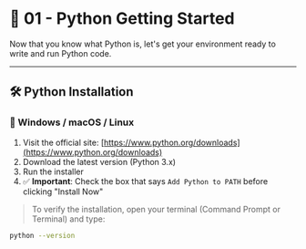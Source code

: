 # 🚀 01 - Python Getting Started

Now that you know what Python is, let's get your environment ready to write and run Python code.

---

## 🛠️ Python Installation

### 🔹 Windows / macOS / Linux

1. Visit the official site: [https://www.python.org/downloads](https://www.python.org/downloads)
2. Download the latest version (Python 3.x)
3. Run the installer
4. ✅ **Important**: Check the box that says `Add Python to PATH` before clicking "Install Now"

> To verify the installation, open your terminal (Command Prompt or Terminal) and type:
```bash
python --version
